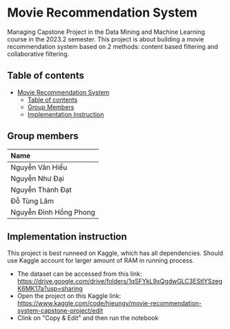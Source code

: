 # Movie Recommendation System
Managing Capstone Project in the Data Mining and Machine Learning course in the 2023.2 semester. This project is about building a movie recommendation system based on 2 methods: content based filtering and collaborative filtering.

## Table of contents

- [Movie Recommendation System](#)
  - [Table of contents](#table-of-contents)
  - [Group Members](#group-members)
  - [Implementation Instruction](#implementation-instruction)

## Group members


| Name                   | 
| :-------------         | 
| Nguyễn Văn Hiếu        | 
| Nguyễn Như Đại         |
| Nguyễn Thành Đạt       | 
| Đỗ Tùng Lâm            | 
| Nguyễn Đình Hồng Phong | 

## Implementation instruction
This project is best runneed on Kaggle, which has all dependencies. Should use Kaggle account for larger amount of RAM in running process.

- The dataset can be accessed from this link: https://drive.google.com/drive/folders/1qSFYkL9xQgdwGLC3EStlYSzegK6MK17a?usp=sharing
- Open the project on this Kaggle link: https://www.kaggle.com/code/hieungv/movie-recommendation-system-capstone-project/edit
- Clink on "Copy & Edit" and then run the notebook
